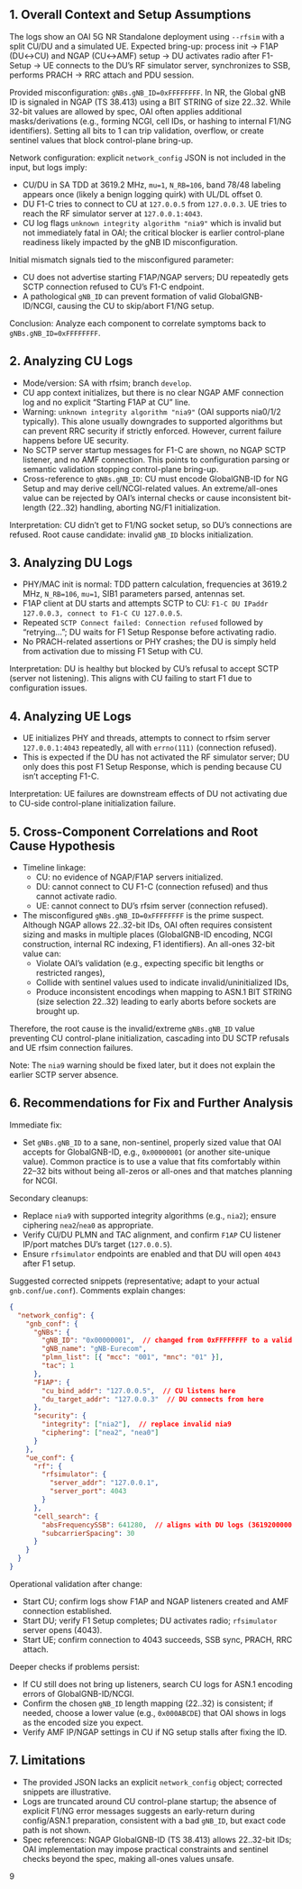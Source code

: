 ## 1. Overall Context and Setup Assumptions
The logs show an OAI 5G NR Standalone deployment using `--rfsim` with a split CU/DU and a simulated UE. Expected bring-up: process init → F1AP (DU↔CU) and NGAP (CU↔AMF) setup → DU activates radio after F1-Setup → UE connects to the DU’s RF simulator server, synchronizes to SSB, performs PRACH → RRC attach and PDU session.

Provided misconfiguration: `gNBs.gNB_ID=0xFFFFFFFF`. In NR, the Global gNB ID is signaled in NGAP (TS 38.413) using a BIT STRING of size 22..32. While 32-bit values are allowed by spec, OAI often applies additional masks/derivations (e.g., forming NCGI, cell IDs, or hashing to internal F1/NG identifiers). Setting all bits to 1 can trip validation, overflow, or create sentinel values that block control-plane bring-up.

Network configuration: explicit `network_config` JSON is not included in the input, but logs imply:
- CU/DU in SA TDD at 3619.2 MHz, `mu=1`, `N_RB=106`, band 78/48 labeling appears once (likely a benign logging quirk) with UL/DL offset 0.
- DU F1-C tries to connect to CU at `127.0.0.5` from `127.0.0.3`. UE tries to reach the RF simulator server at `127.0.0.1:4043`.
- CU log flags `unknown integrity algorithm "nia9"` which is invalid but not immediately fatal in OAI; the critical blocker is earlier control-plane readiness likely impacted by the gNB ID misconfiguration.

Initial mismatch signals tied to the misconfigured parameter:
- CU does not advertise starting F1AP/NGAP servers; DU repeatedly gets SCTP connection refused to CU’s F1-C endpoint.
- A pathological `gNB_ID` can prevent formation of valid GlobalGNB-ID/NCGI, causing the CU to skip/abort F1/NG setup.

Conclusion: Analyze each component to correlate symptoms back to `gNBs.gNB_ID=0xFFFFFFFF`.

## 2. Analyzing CU Logs
- Mode/version: SA with rfsim; branch `develop`.
- CU app context initializes, but there is no clear NGAP AMF connection log and no explicit “Starting F1AP at CU” line.
- Warning: `unknown integrity algorithm "nia9"` (OAI supports nia0/1/2 typically). This alone usually downgrades to supported algorithms but can prevent RRC security if strictly enforced. However, current failure happens before UE security.
- No SCTP server startup messages for F1-C are shown, no NGAP SCTP listener, and no AMF connection. This points to configuration parsing or semantic validation stopping control-plane bring-up.
- Cross-reference to `gNBs.gNB_ID`: CU must encode GlobalGNB-ID for NG Setup and may derive cell/NCGI-related values. An extreme/all-ones value can be rejected by OAI’s internal checks or cause inconsistent bit-length (22..32) handling, aborting NG/F1 initialization.

Interpretation: CU didn’t get to F1/NG socket setup, so DU’s connections are refused. Root cause candidate: invalid `gNB_ID` blocks initialization.

## 3. Analyzing DU Logs
- PHY/MAC init is normal: TDD pattern calculation, frequencies at 3619.2 MHz, `N_RB=106`, `mu=1`, SIB1 parameters parsed, antennas set.
- F1AP client at DU starts and attempts SCTP to CU: `F1-C DU IPaddr 127.0.0.3, connect to F1-C CU 127.0.0.5`.
- Repeated `SCTP Connect failed: Connection refused` followed by “retrying…”; DU waits for F1 Setup Response before activating radio.
- No PRACH-related assertions or PHY crashes; the DU is simply held from activation due to missing F1 Setup with CU.

Interpretation: DU is healthy but blocked by CU’s refusal to accept SCTP (server not listening). This aligns with CU failing to start F1 due to configuration issues.

## 4. Analyzing UE Logs
- UE initializes PHY and threads, attempts to connect to rfsim server `127.0.0.1:4043` repeatedly, all with `errno(111)` (connection refused).
- This is expected if the DU has not activated the RF simulator server; DU only does this post F1 Setup Response, which is pending because CU isn’t accepting F1-C.

Interpretation: UE failures are downstream effects of DU not activating due to CU-side control-plane initialization failure.

## 5. Cross-Component Correlations and Root Cause Hypothesis
- Timeline linkage:
  - CU: no evidence of NGAP/F1AP servers initialized.
  - DU: cannot connect to CU F1-C (connection refused) and thus cannot activate radio.
  - UE: cannot connect to DU’s rfsim server (connection refused).
- The misconfigured `gNBs.gNB_ID=0xFFFFFFFF` is the prime suspect. Although NGAP allows 22..32-bit IDs, OAI often requires consistent sizing and masks in multiple places (GlobalGNB-ID encoding, NCGI construction, internal RC indexing, F1 identifiers). An all-ones 32-bit value can:
  - Violate OAI’s validation (e.g., expecting specific bit lengths or restricted ranges),
  - Collide with sentinel values used to indicate invalid/uninitialized IDs,
  - Produce inconsistent encodings when mapping to ASN.1 BIT STRING (size selection 22..32) leading to early aborts before sockets are brought up.

Therefore, the root cause is the invalid/extreme `gNBs.gNB_ID` value preventing CU control-plane initialization, cascading into DU SCTP refusals and UE rfsim connection failures.

Note: The `nia9` warning should be fixed later, but it does not explain the earlier SCTP server absence.

## 6. Recommendations for Fix and Further Analysis
Immediate fix:
- Set `gNBs.gNB_ID` to a sane, non-sentinel, properly sized value that OAI accepts for GlobalGNB-ID, e.g., `0x00000001` (or another site-unique value). Common practice is to use a value that fits comfortably within 22–32 bits without being all-zeros or all-ones and that matches planning for NCGI.

Secondary cleanups:
- Replace `nia9` with supported integrity algorithms (e.g., `nia2`); ensure ciphering `nea2`/`nea0` as appropriate.
- Verify CU/DU PLMN and TAC alignment, and confirm `F1AP` CU listener IP/port matches DU’s target (`127.0.0.5`).
- Ensure `rfsimulator` endpoints are enabled and that DU will open `4043` after F1 setup.

Suggested corrected snippets (representative; adapt to your actual `gnb.conf`/`ue.conf`). Comments explain changes:

```json
{
  "network_config": {
    "gnb_conf": {
      "gNBs": {
        "gNB_ID": "0x00000001",  // changed from 0xFFFFFFFF to a valid non-sentinel 32-bit value
        "gNB_name": "gNB-Eurecom",
        "plmn_list": [{ "mcc": "001", "mnc": "01" }],
        "tac": 1
      },
      "F1AP": {
        "cu_bind_addr": "127.0.0.5",  // CU listens here
        "du_target_addr": "127.0.0.3"  // DU connects from here
      },
      "security": {
        "integrity": ["nia2"],  // replace invalid nia9
        "ciphering": ["nea2", "nea0"]
      }
    },
    "ue_conf": {
      "rf": {
        "rfsimulator": {
          "server_addr": "127.0.0.1",
          "server_port": 4043
        }
      },
      "cell_search": {
        "absFrequencySSB": 641280,  // aligns with DU logs (3619200000 Hz)
        "subcarrierSpacing": 30
      }
    }
  }
}
```

Operational validation after change:
- Start CU; confirm logs show F1AP and NGAP listeners created and AMF connection established.
- Start DU; verify F1 Setup completes; DU activates radio; `rfsimulator` server opens (4043).
- Start UE; confirm connection to 4043 succeeds, SSB sync, PRACH, RRC attach.

Deeper checks if problems persist:
- If CU still does not bring up listeners, search CU logs for ASN.1 encoding errors of GlobalGNB-ID/NCGI.
- Confirm the chosen `gNB_ID` length mapping (22..32) is consistent; if needed, choose a lower value (e.g., `0x000ABCDE`) that OAI shows in logs as the encoded size you expect.
- Verify AMF IP/NGAP settings in CU if NG setup stalls after fixing the ID.

## 7. Limitations
- The provided JSON lacks an explicit `network_config` object; corrected snippets are illustrative.
- Logs are truncated around CU control-plane startup; the absence of explicit F1/NG error messages suggests an early-return during config/ASN.1 preparation, consistent with a bad `gNB_ID`, but exact code path is not shown.
- Spec references: NGAP GlobalGNB-ID (TS 38.413) allows 22..32-bit IDs; OAI implementation may impose practical constraints and sentinel checks beyond the spec, making all-ones values unsafe.

9